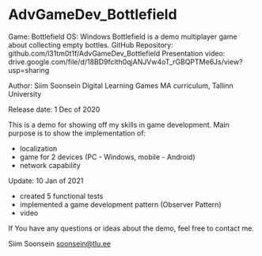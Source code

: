 # AdvGameDev_Bottlefield
Game: Bottlefield
OS: Windows
Bottlefield is a demo multiplayer game about collecting empty bottles.
GitHub Repository: github.com/l31tm0t1f/AdvGameDev_Bottlefield
Presentation video: drive.google.com/file/d/18BD9fclth0qjANJVw4oT_rGBQPTMe6Js/view?usp=sharing

Author: Siim Soonsein 
Digital Learning Games MA curriculum, Tallinn University 

Release date: 1 Dec of 2020

This is a demo for showing off my skills in game development. Main purpose is to show the implementation of:
- localization
- game for 2 devices (PC - Windows, mobile - Android)
- network capability

Update: 10 Jan of 2021

- created 5 functional tests
- implemented a game development pattern (Observer Pattern)
- video


If You have any questions or ideas about the demo, feel free to contact me.

Siim Soonsein soonsein@tlu.ee
